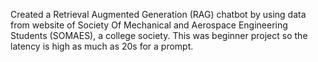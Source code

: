 Created a Retrieval Augmented Generation (RAG) chatbot by using data from website of Society Of Mechanical and Aerospace Engineering Students (SOMAES), a college society.
This was beginner project so the latency is high as much as 20s for a prompt.
